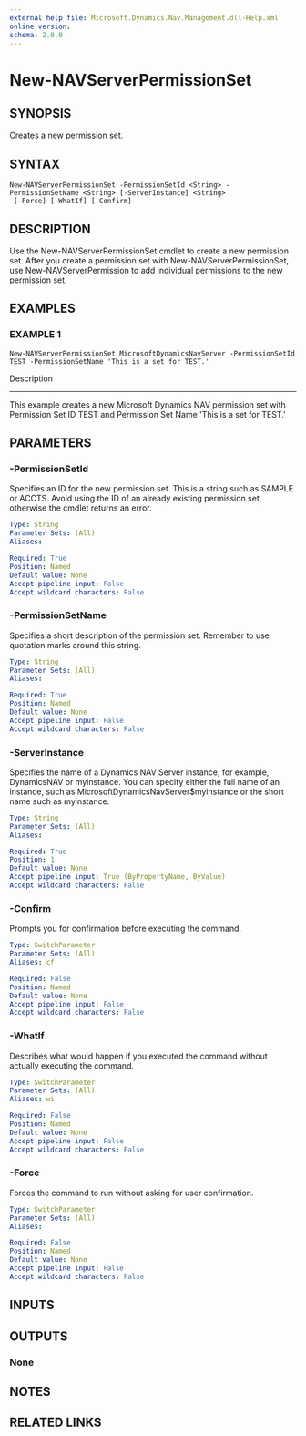 ```yaml
---
external help file: Microsoft.Dynamics.Nav.Management.dll-Help.xml
online version: 
schema: 2.0.0
---
```


# New-NAVServerPermissionSet

## SYNOPSIS
Creates a new permission set.

## SYNTAX

```
New-NAVServerPermissionSet -PermissionSetId <String> -PermissionSetName <String> [-ServerInstance] <String>
 [-Force] [-WhatIf] [-Confirm]
```

## DESCRIPTION
Use the New-NAVServerPermissionSet cmdlet to create a new permission set.
After you create a permission set with New-NAVServerPermissionSet, use New-NAVServerPermission to add individual permissions to the new permission set.

## EXAMPLES

### EXAMPLE 1
```
New-NAVServerPermissionSet MicrosoftDynamicsNavServer -PermissionSetId TEST -PermissionSetName 'This is a set for TEST.'
```

Description

-----------

This example creates a new Microsoft Dynamics NAV permission set with Permission Set ID TEST and Permission Set Name 'This is a set for TEST.'

## PARAMETERS

### -PermissionSetId
Specifies an ID for the new permission set.
This is a string such as SAMPLE or ACCTS.
Avoid using the ID of an already existing permission set, otherwise the cmdlet returns an error.

```yaml
Type: String
Parameter Sets: (All)
Aliases: 

Required: True
Position: Named
Default value: None
Accept pipeline input: False
Accept wildcard characters: False
```

### -PermissionSetName
Specifies a short description of the permission set.
Remember to use quotation marks around this string.

```yaml
Type: String
Parameter Sets: (All)
Aliases: 

Required: True
Position: Named
Default value: None
Accept pipeline input: False
Accept wildcard characters: False
```

### -ServerInstance
Specifies the name of a Dynamics NAV Server instance, for example, DynamicsNAV or myinstance.
You can specify either the full name of an instance, such as MicrosoftDynamicsNavServer$myinstance or the short name such as myinstance.

```yaml
Type: String
Parameter Sets: (All)
Aliases: 

Required: True
Position: 1
Default value: None
Accept pipeline input: True (ByPropertyName, ByValue)
Accept wildcard characters: False
```

### -Confirm
Prompts you for confirmation before executing the command.

```yaml
Type: SwitchParameter
Parameter Sets: (All)
Aliases: cf

Required: False
Position: Named
Default value: None
Accept pipeline input: False
Accept wildcard characters: False
```

### -WhatIf
Describes what would happen if you executed the command without actually executing the command.

```yaml
Type: SwitchParameter
Parameter Sets: (All)
Aliases: wi

Required: False
Position: Named
Default value: None
Accept pipeline input: False
Accept wildcard characters: False
```

### -Force
Forces the command to run without asking for user confirmation.

```yaml
Type: SwitchParameter
Parameter Sets: (All)
Aliases: 

Required: False
Position: Named
Default value: None
Accept pipeline input: False
Accept wildcard characters: False
```

## INPUTS

## OUTPUTS

### None

## NOTES
## RELATED LINKS

